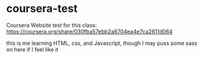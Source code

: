 # coursera-test
Coursera Website test
for this class: https://coursera.org/share/030fba57ebb2a8704ea4e7ca2611d064

this is me learning HTML, css, and Javascript, though I may puss some sass on here if I feel like it
